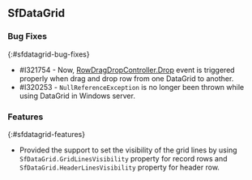 ## SfDataGrid

### Bug Fixes
{:#sfdatagrid-bug-fixes}

* \#I321754 - Now, [RowDragDropController.Drop](https://help.syncfusion.com/cr/wpf/Syncfusion.UI.Xaml.Grid.GridRowDragDropController.html#Syncfusion_UI_Xaml_Grid_GridRowDragDropController_Drop) event is triggered properly when drag and drop row from one DataGrid to another.
* \#I320253 - `NullReferenceException` is no longer been thrown while using DataGrid in Windows server.

### Features
{:#sfdatagrid-features}

* Provided the support to set the visibility of the grid lines by using `SfDataGrid.GridLinesVisibility` property for record rows and `SfDataGrid.HeaderLinesVisibility` property for header row.